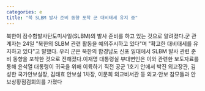 ```yaml
---
categories: e
title: "북 SLBM 발사 준비 동향 포착 군 대비태세 유지 중"
---
```

북한이 잠수함발사탄도미사일(SLBM)의 발사 준비를 하고 있는 것으로 알려졌다.군 관계자는 24일 "북한의 SLBM 관련 활동을 예의주시하고 있다"며 "확고한 대비태세를 유지하고 있다"고 말했다. 우리 군은 북한의 함경남도 신포 일대에서 SLBM 발사 관련 준비 동향을 포착한 것으로 전해졌다.이재명 대통령실 부대변인은 이와 관련한 보도자료를 통해 윤석열 대통령이 귀국을 위해 이륙하기 직전 공군 1호기 안에서 박진 외교장관, 김성한 국가안보실장, 김태효 안보실 1차장, 이문희 외교비서관 등 외교·안보 참모들과 안보상황점검회의를 가졌다